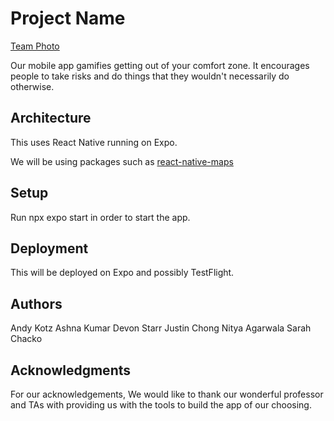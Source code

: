 # Project Name

[Team Photo](src/images/readme-team-photo.jpeg)

Our mobile app gamifies getting out of your comfort zone. It encourages people to take risks and do things that they wouldn't necessarily do otherwise. 

## Architecture
This uses React Native running on Expo.

We will be using packages such as [react-native-maps](https://github.com/react-native-maps/react-native-maps)

## Setup

Run npx expo start in order to start the app.

## Deployment

This will be deployed on Expo and possibly TestFlight.

## Authors

Andy Kotz
Ashna Kumar
Devon Starr
Justin Chong
Nitya Agarwala
Sarah Chacko

## Acknowledgments

For our acknowledgements, We would like to thank our wonderful professor and TAs with providing us with the tools to build the app of our choosing.